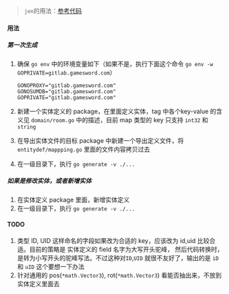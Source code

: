>`jen`的用法：[参考代码](https://dev.to/hlubek/metaprogramming-with-go-or-how-to-build-code-generators-that-parse-go-code-2k3j)


#### 用法
##### 第一次生成
1. 确保 `go env` 中的环境变量如下（如果不是，执行下面这个命令 `go env -w GOPRIVATE=gitlab.gamesword.com`）
    ```
    GONOPROXY="gitlab.gamesword.com"
    GONOSUMDB="gitlab.gamesword.com"
    GOPRIVATE="gitlab.gamesword.com"
    ```

2. 新建一个实体定义的 package，在里面定义实体，tag 中各个key-value 的含义见 `domain/room.go` 中的描述，目前 map 类型的 key 只支持 `int32` 和 `string`

3. 在导出实体文件的目标 package 中新建一个导出定义文件，将 `entitydef/mappping.go` 里面的文件内容拷贝过去

4. 在一级目录下，执行 `go generate -v ./...`

##### 如果是修改实体，或者新增实体
1. 在实体定义 package 里面，新增实体定义
2. 在一级目录下，执行 `go generate -v ./...`



#### TODO
1. 类型 ID, UID 这样命名的字段如果改为合适的 key，应该改为 id,uid 比较合适。目前的策略是 实体定义的 field 名字为大写开头驼峰，
   然后代码转换时，是转为小写开头的驼峰写法。不过这种对`ID`,`UID` 就很不友好了，输出的是 `iD` 和 `uID` 这个要想一下办法
2. 针对通用的 pos(`*math.Vector3`), rot(`*math.Vector3`) 看能否抽出来，不放到实体定义里面去